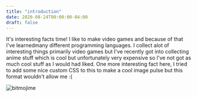 ```yaml
---
title: "introduction"
date: 2020-08-24T00:00:00-04:00
draft: false
---
```

It's interesting facts time! I like to make video games and because of that I've learnedmany different programming languages. I collect alot of interesting things primarily video games but I've recently got into collecting anime stuff which is cool but unfortunately very expensive so I've not got as much cool stuff as I would had liked. One more interesting fact here, I tried to add some nice custom CSS to this to make a cool image pulse but this format wouldn't allow me :(
  
![bitmojime](https://sharp-sammet-7aa19b.netlify.app/IMG_8681.png)

